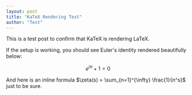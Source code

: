 ```yaml
---
layout: post
title: "KaTeX Rendering Test"
author: "Test"
---
```


This is a test post to confirm that KaTeX is rendering LaTeX.

If the setup is working, you should see Euler's identity rendered beautifully below:

$$
e^{i\pi} + 1 = 0
$$

And here is an inline formula $\zeta(s) = \sum_{n=1}^{\infty} \frac{1}{n^s}$ just to be sure.
